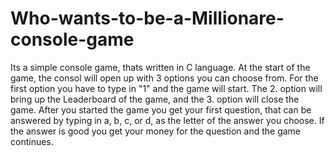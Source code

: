 # Who-wants-to-be-a-Millionare-console-game
Its a simple console game, thats written in C language.
At the start of the game, the consol will open up with 3 options you can choose from.
For the first option you have to type in "1" and the game will start. The 2. option will bring up the Leaderboard of the game, and the 3. option will close the game.
After you started the game you get your first question, that can be answered by typing in a, b, c, or d, as the letter of the answer you choose.
If the answer is good you get your money for the question and the game continues.

